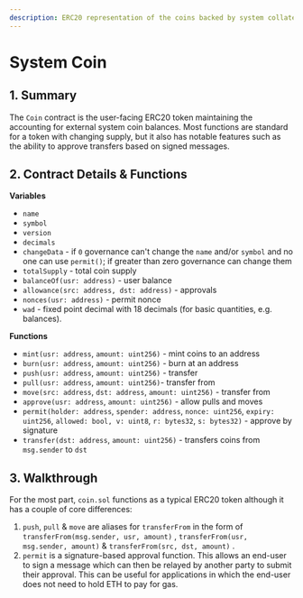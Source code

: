 ```yaml
---
description: ERC20 representation of the coins backed by system collateral
---
```


# System Coin

## 1. Summary <a id="1-introduction-summary"></a>

The `Coin` contract is the user-facing ERC20 token maintaining the accounting for external system coin balances. Most functions are standard for a token with changing supply, but it also has notable features such as the ability to approve transfers based on signed messages.

## 2. Contract Details & Functions <a id="2-contract-details"></a>

**Variables**

* `name`
* `symbol`
* `version`
* `decimals`
* `changeData` - if `0` governance can't change the `name` and/or `symbol` and no one can use `permit()`; if greater than zero governance can change them
* `totalSupply` - total coin supply
* `balanceOf(usr: address)` - user balance
* `allowance(src: address, dst: address)` - approvals
* `nonces(usr: address)` - permit nonce
* `wad` - fixed point decimal with 18 decimals \(for basic quantities, e.g. balances\).

**Functions**

* `mint(usr: address`, `amount: uint256)` - mint coins to an address
* `burn(usr: address`, `amount: uint256)` - burn at an address
* `push(usr: address`, `amount: uint256)` - transfer
* `pull(usr: address`, `amount: uint256)`- transfer from
* `move(src: address`, `dst: address`, `amount: uint256)` - transfer from
* `approve(usr: address`, `amount: uint256)` - allow pulls and moves
* `permit(holder: address`, `spender: address`, `nonce: uint256`, `expiry: uint256`, `allowed: bool, v: uint8`, `r: bytes32`, `s: bytes32)` - approve by signature
* `transfer(dst: address`, `amount: uint256)` - transfers coins from `msg.sender` to `dst`

## 3. Walkthrough <a id="3-key-mechanisms-and-concepts"></a>

For the most part, `coin.sol` functions as a typical ERC20 token although it has a couple of core differences:

1. `push`, `pull` & `move` are aliases for `transferFrom` in the form of `transferFrom(msg.sender, usr, amount)` , `transferFrom(usr, msg.sender, amount)` & `transferFrom(src, dst, amount)` .
2. `permit` is a signature-based approval function. This allows an end-user to sign a message which can then be relayed by another party to submit their approval. This can be useful for applications in which the end-user does not need to hold ETH to pay for gas.

